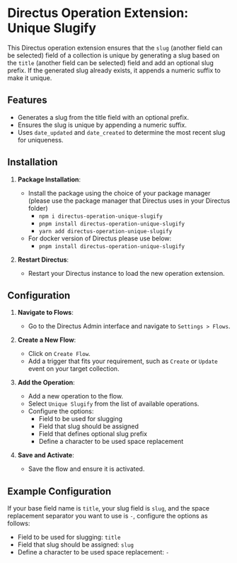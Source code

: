 # Directus Operation Extension: Unique Slugify

This Directus operation extension ensures that the `slug` (another field can be selected) field of a collection is unique by generating a slug based on the `title` (another field can be selected) field and add an optional slug prefix. If the generated slug already exists, it appends a numeric suffix to make it unique.

## Features

- Generates a slug from the title field with an optional prefix.
- Ensures the slug is unique by appending a numeric suffix.
- Uses `date_updated` and `date_created` to determine the most recent slug for uniqueness.

## Installation

1. **Package Installation**:
   - Install the package using the choice of your package manager (please use the package manager that Directus uses in your Directus folder)
      - `npm i directus-operation-unique-slugify`
      - `pnpm install directus-operation-unique-slugify`
      - `yarn add directus-operation-unique-slugify`
   - For docker version of Directus please use below:
      - `pnpm install directus-operation-unique-slugify`

2. **Restart Directus**:
   - Restart your Directus instance to load the new operation extension.

## Configuration

1. **Navigate to Flows**:
   - Go to the Directus Admin interface and navigate to `Settings > Flows`.

2. **Create a New Flow**:
   - Click on `Create Flow`.
   - Add a trigger that fits your requirement, such as `Create` or `Update` event on your target collection.

3. **Add the Operation**:
   - Add a new operation to the flow.
   - Select `Unique Slugify` from the list of available operations.
   - Configure the options:
     - Field to be used for slugging
     - Field that slug should be assigned
     - Field that defines optional slug prefix
     - Define a character to be used space replacement

4. **Save and Activate**:
   - Save the flow and ensure it is activated.

## Example Configuration

If your base field name is `title`, your slug field is `slug`, and the space replacement separator you want to use is `-`, configure the options as follows:

- Field to be used for slugging: `title`
- Field that slug should be assigned: `slug`
- Define a character to be used space replacement: `-`
